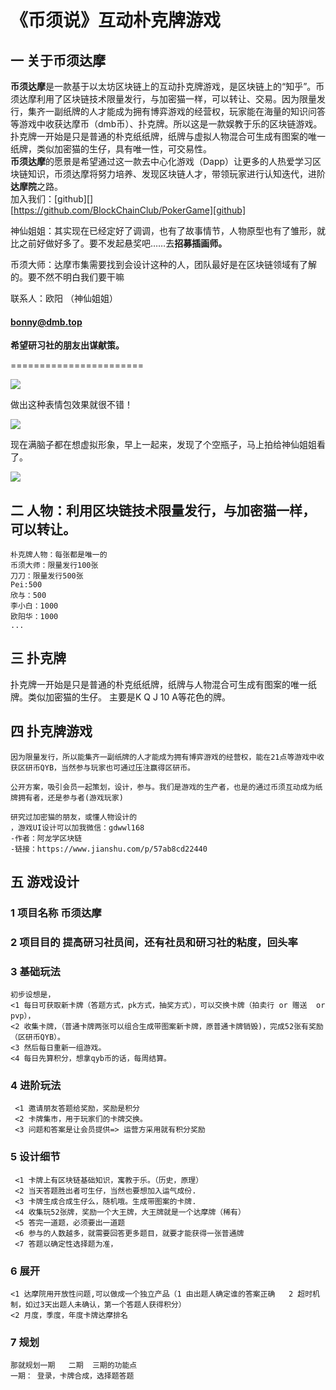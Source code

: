 # 《币须说》互动朴克牌游戏

## 一 关于币须达摩

**币须达摩**是一款基于以太坊区块链上的互动扑克牌游戏，是区块链上的“知乎”。币须达摩利用了区块链技术限量发行，与加密猫一样，可以转让、交易。因为限量发行，集齐一副纸牌的人才能成为拥有博弈游戏的经营权，玩家能在海量的知识问答等游戏中收获达摩币（dmb币）、扑克牌。所以这是一款娱教于乐的区块链游戏。扑克牌一开始是只是普通的朴克纸纸牌，纸牌与虚拟人物混合可生成有图案的唯一纸牌，类似加密猫的生仔，具有唯一性，可交易性。  
**币须达摩**的愿景是希望通过这一款去中心化游戏（Dapp）让更多的人热爱学习区块链知识，币须达摩将努力培养、发现区块链人才，带领玩家进行认知迭代，进阶**达摩院**之路。  
加入我们：[github][]  
[https://github.com/BlockChainClub/PokerGame][github]

神仙姐姐：其实现在已经定好了调调，也有了故事情节，人物原型也有了雏形，就比之前好做好多了。要不发起悬奖吧……去**招募插画师。**

币须大师：达摩市集需要找到会设计这种的人，团队最好是在区块链领域有了解的。要不然不明白我们要干嘛

联系人：欧阳 （神仙姐姐）

#### bonny@dmb.top

**希望研习社的朋友出谋献策。**

=======================

![](https://upload-images.jianshu.io/upload_images/5511258-94297001ea5a3193.png?imageMogr2/auto-orient/strip%7CimageView2/2/w/700)

  

做出这种表情包效果就很不错！

![](https://upload-images.jianshu.io/upload_images/5511258-85cae0c4af7d3587.jpg?imageMogr2/auto-orient/strip%7CimageView2/2/w/700)

现在满脑子都在想虚拟形象，早上一起来，发现了个空瓶子，马上拍给神仙姐姐看了。

![](https://upload-images.jianshu.io/upload_images/5511258-2ae47bc03c042cba.png?imageMogr2/auto-orient/strip%7CimageView2/2/w/700)
  
## 二 人物：利用区块链技术限量发行，与加密猫一样，可以转让。
```
朴克牌人物：每张都是唯一的
币须大师：限量发行100张
刀刀：限量发行500张
Pei:500
欣与：500
李小白：1000
欧阳华：1000
...
```

## 三 扑克牌
扑克牌一开始是只是普通的朴克纸纸牌，纸牌与人物混合可生成有图案的唯一纸牌。类似加密猫的生仔。
主要是K Q J 10 A等花色的牌。

## 四 扑克牌游戏
```
因为限量发行，所以能集齐一副纸牌的人才能成为拥有博弈游戏的经营权，能在21点等游戏中收获区研币QYB，当然参与玩家也可通过压注赢得区研币。

公开方案，吸引会员一起策划，设计，参与。我们是游戏的生产者，也是的通过币须互动成为纸牌拥有者，还是参与者(游戏玩家)

研究过加密猫的朋友，或懂人物设计的
，游戏UI设计可以加我微信：gdwwl168
-作者：阿龙学区块链
-链接：https://www.jianshu.com/p/57ab8cd22440
```

## 五 游戏设计
### 1 项目名称    币须达摩
### 2 项目目的    提高研习社员间，还有社员和研习社的粘度，回头率            

### 3 基础玩法
```
初步设想是，
<1 每日可获取新卡牌（答题方式，pk方式，抽奖方式），可以交换卡牌（拍卖行 or 赠送  or pvp），
<2 收集卡牌，（普通卡牌两张可以组合生成带图案新卡牌，原普通卡牌销毁)，完成52张有奖励（区研币QYB）。
<3 然后每日重新一组游戏。
<4 每日先算积分，想拿qyb币的话，每周结算。
```

### 4 进阶玩法
```
 <1 邀请朋友答题给奖励，奖励是积分
 <2 卡牌集市，用于玩家们的卡牌交换。
 <3 问题和答案是让会员提供=> 运营方采用就有积分奖励
```

### 5 设计细节
```
 <1 卡牌上有区块链基础知识，寓教于乐。（历史，原理）
 <2 当天答题胜出者可生仔，当然也要想加入运气成份.
 <3 卡牌生成合成生仔么，随机哦。生成带图案的卡牌.
 <4 收集玩52张牌，奖励一个大王牌，大王牌就是一个达摩牌（稀有）
 <5 答完一道题，必须要出一道题
 <6 参与的人数越多，就需要回答更多题目，就要才能获得一张普通牌
 <7 答题以确定性选择题为准，

```

### 6 展开
```
<1 达摩院用开放性问题,可以做成一个独立产品（1 由出题人确定谁的答案正确   2 超时机制，如过3天出题人未确认，第一个答题人获得积分）
<2 月度，季度，年度卡牌达摩排名
```

### 7 规划
```
那就规划一期   二期  三期的功能点
一期： 登录，卡牌合成，选择题答题
```
